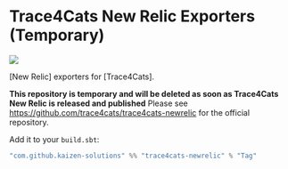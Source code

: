 # Trace4Cats New Relic Exporters (Temporary)

[![](https://jitpack.io/v/kaizen-solutions/trace4cats-newrelic.svg)](https://jitpack.io/#kaizen-solutions/trace4cats-newrelic)


[New Relic] exporters for [Trace4Cats].

**This repository is temporary and will be deleted as soon as Trace4Cats New Relic is released and published**
Please see https://github.com/trace4cats/trace4cats-newrelic for the official repository.

Add it to your `build.sbt`:

```scala
"com.github.kaizen-solutions" %% "trace4cats-newrelic" % "Tag"
```
